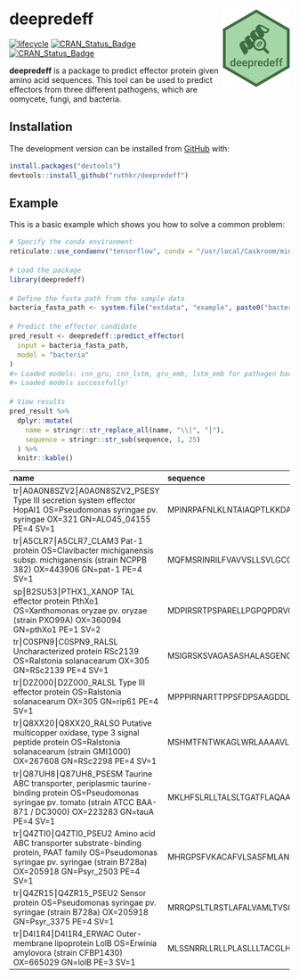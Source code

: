 
<!-- README.md is generated from README.Rmd. Please edit that file -->

# deepredeff <img src="man/figures/logo.png" align="right" width="120" />

<!-- badges: start -->

[![lifecycle](https://img.shields.io/badge/lifecycle-experimental-orange.svg)](https://www.tidyverse.org/lifecycle/#experimental)
[![CRAN\_Status\_Badge](https://www.r-pkg.org/badges/version/deepredeff)](https://cran.r-project.org/package=deepredeff)
[![CRAN\_Status\_Badge](https://github.com/ruthkr/deepredeff/workflows/pkgdown/badge.svg)](https://ruthkr.github.io/deepredeff/)
<!-- badges: end -->

**deepredeff** is a package to predict effector protein given amino acid
sequences. This tool can be used to predict effectors from three
different pathogens, which are oomycete, fungi, and bacteria.

## Installation

The development version can be installed from
[GitHub](https://github.com/) with:

``` r
install.packages("devtools")
devtools::install_github("ruthkr/deepredeff")
```

## Example

This is a basic example which shows you how to solve a common problem:

``` r
# Specify the conda environment
reticulate::use_condaenv("tensorflow", conda = "/usr/local/Caskroom/miniconda/base/bin/conda")

# Load the package
library(deepredeff)

# Define the fasta path from the sample data
bacteria_fasta_path <- system.file("extdata", "example", paste0("bacteria_sample", ".fasta"), package = "deepredeff")

# Predict the effector candidate
pred_result <- deepredeff::predict_effector(
  input = bacteria_fasta_path,
  model = "bacteria"
)
#> Loaded models: cnn_gru, cnn_lstm, gru_emb, lstm_emb for pathogen bacteria.
#> Loaded models successfully!

# View results
pred_result %>%
  dplyr::mutate(
    name = stringr::str_replace_all(name, "\\|", "⎮"),
    sequence = stringr::str_sub(sequence, 1, 25)
  ) %>%
  knitr::kable()
```

| name                                                                                                                                                                               | sequence                  |      prob |
| :--------------------------------------------------------------------------------------------------------------------------------------------------------------------------------- | :------------------------ | --------: |
| tr⎮A0A0N8SZV2⎮A0A0N8SZV2\_PSESY Type III secretion system effector HopAI1 OS=Pseudomonas syringae pv. syringae OX=321 GN=ALO45\_04155 PE=4 SV=1                                    | MPINRPAFNLKLNTAIAQPTLKKDA | 0.9483424 |
| tr⎮A5CLR7⎮A5CLR7\_CLAM3 Pat-1 protein OS=Clavibacter michiganensis subsp. michiganensis (strain NCPPB 382) OX=443906 GN=pat-1 PE=4 SV=1                                            | MQFMSRINRILFVAVVSLLSVLGCC | 0.0798177 |
| sp⎮B2SU53⎮PTHX1\_XANOP TAL effector protein PthXo1 OS=Xanthomonas oryzae pv. oryzae (strain PXO99A) OX=360094 GN=pthXo1 PE=1 SV=2                                                  | MDPIRSRTPSPARELLPGPQPDRVQ | 0.9943361 |
| tr⎮C0SPN9⎮C0SPN9\_RALSL Uncharacterized protein RSc2139 OS=Ralstonia solanacearum OX=305 GN=RSc2139 PE=4 SV=1                                                                      | MSIGRSKSVAGASASHALASGENGS | 0.8418444 |
| tr⎮D2Z000⎮D2Z000\_RALSL Type III effector protein OS=Ralstonia solanacearum OX=305 GN=rip61 PE=4 SV=1                                                                              | MPPPIRNARTTPPSFDPSAAGDDLR | 0.9953785 |
| tr⎮Q8XX20⎮Q8XX20\_RALSO Putative multicopper oxidase, type 3 signal peptide protein OS=Ralstonia solanacearum (strain GMI1000) OX=267608 GN=RSc2298 PE=4 SV=1                      | MSHMTFNTWKAGLWRLAAAAVLSLL | 0.0645516 |
| tr⎮Q87UH8⎮Q87UH8\_PSESM Taurine ABC transporter, periplasmic taurine-binding protein OS=Pseudomonas syringae pv. tomato (strain ATCC BAA-871 / DC3000) OX=223283 GN=tauA PE=4 SV=1 | MKLHFSLRLLTALSLTGATFLAQAA | 0.0492858 |
| tr⎮Q4ZTI0⎮Q4ZTI0\_PSEU2 Amino acid ABC transporter substrate-binding protein, PAAT family OS=Pseudomonas syringae pv. syringae (strain B728a) OX=205918 GN=Psyr\_2503 PE=4 SV=1    | MHRGPSFVKACAFVLSASFMLANTV | 0.3061618 |
| tr⎮Q4ZR15⎮Q4ZR15\_PSEU2 Sensor protein OS=Pseudomonas syringae pv. syringae (strain B728a) OX=205918 GN=Psyr\_3375 PE=4 SV=1                                                       | MRRQPSLTLRSTLAFALVAMLTVSG | 0.0722144 |
| tr⎮D4I1R4⎮D4I1R4\_ERWAC Outer-membrane lipoprotein LolB OS=Erwinia amylovora (strain CFBP1430) OX=665029 GN=lolB PE=3 SV=1                                                         | MLSSNRRLLRLLPLASLLLTACGLH | 0.0489914 |
